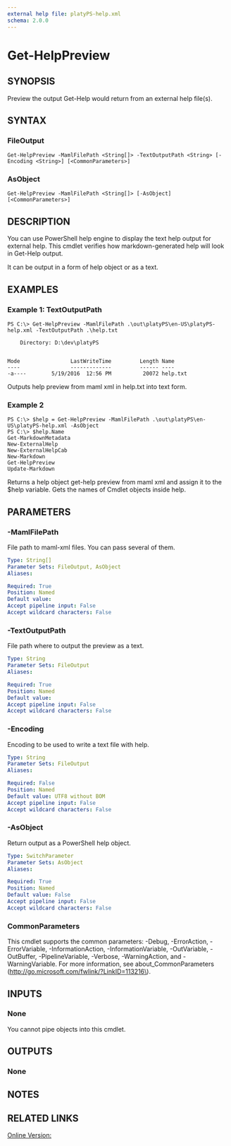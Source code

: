 ```yaml
---
external help file: platyPS-help.xml
schema: 2.0.0
---
```


# Get-HelpPreview
## SYNOPSIS
Preview the output Get-Help would return from an external help file(s).

## SYNTAX

### FileOutput
```
Get-HelpPreview -MamlFilePath <String[]> -TextOutputPath <String> [-Encoding <String>] [<CommonParameters>]
```

### AsObject
```
Get-HelpPreview -MamlFilePath <String[]> [-AsObject] [<CommonParameters>]
```

## DESCRIPTION
You can use PowerShell help engine to display the text help output for external help.
This cmdlet verifies how markdown-generated help will look in Get-Help output.

It can be output in a form of help object or as a text.

## EXAMPLES

### Example 1: TextOutputPath
```
PS C:\> Get-HelpPreview -MamlFilePath .\out\platyPS\en-US\platyPS-help.xml -TextOutputPath .\help.txt

    Directory: D:\dev\platyPS


Mode                LastWriteTime         Length Name
----                -------------         ------ ----
-a----        5/19/2016  12:56 PM          20072 help.txt

```

Outputs help preview from maml xml in help.txt into text form.

### Example 2
```
PS C:\> $help = Get-HelpPreview -MamlFilePath .\out\platyPS\en-US\platyPS-help.xml -AsObject
PS C:\> $help.Name
Get-MarkdownMetadata
New-ExternalHelp
New-ExternalHelpCab
New-Markdown
Get-HelpPreview
Update-Markdown
```

Returns a help object get-help preview from maml xml and assign it to the $help variable.
Gets the names of Cmdlet objects inside help.

## PARAMETERS

### -MamlFilePath
File path to maml-xml files.
You can pass several of them.

```yaml
Type: String[]
Parameter Sets: FileOutput, AsObject
Aliases: 

Required: True
Position: Named
Default value: 
Accept pipeline input: False
Accept wildcard characters: False
```

### -TextOutputPath
File path where to output the preview as a text.

```yaml
Type: String
Parameter Sets: FileOutput
Aliases: 

Required: True
Position: Named
Default value: 
Accept pipeline input: False
Accept wildcard characters: False
```

### -Encoding
Encoding to be used to write a text file with help.

```yaml
Type: String
Parameter Sets: FileOutput
Aliases: 

Required: False
Position: Named
Default value: UTF8 without BOM
Accept pipeline input: False
Accept wildcard characters: False
```

### -AsObject
Return output as a PowerShell help object.

```yaml
Type: SwitchParameter
Parameter Sets: AsObject
Aliases: 

Required: True
Position: Named
Default value: False
Accept pipeline input: False
Accept wildcard characters: False
```

### CommonParameters
This cmdlet supports the common parameters: -Debug, -ErrorAction, -ErrorVariable, -InformationAction, -InformationVariable, -OutVariable, -OutBuffer, -PipelineVariable, -Verbose, -WarningAction, and -WarningVariable.
For more information, see about_CommonParameters \(http://go.microsoft.com/fwlink/?LinkID=113216\).

## INPUTS
### None
You cannot pipe objects into this cmdlet.

## OUTPUTS
### None

## NOTES

## RELATED LINKS

[Online Version:]()


